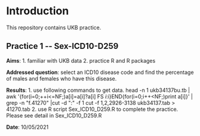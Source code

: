 Introduction
======
This repository contains UKB practice.

Practice 1 -- Sex-ICD10-D259
-------
**Aims**: 1. familiar with UKB data
          2. practice R and R packages

**Addressed question**: select an ICD10 disease code and find the percentage of males and females who have this disease.

**Results**: 1. use following commands to get data.
            head -n 1 ukb34137bu.tb | awk '{for(i=0;++i<=NF;)a[i]=a[i]?a[i] FS $i:$i}END{for(i=0;i++<NF;)print a[i]}' | grep -n "f.41270" |cut -d ":" -f 1
            cut -f 1,2,2926-3138 ukb34137.tab > 41270.tab
            2. use R script Sex_ICD10_D259.R to complete the practice. Please see detail in Sex_ICD10_D259.R

**Date**: 10/05/2021 
